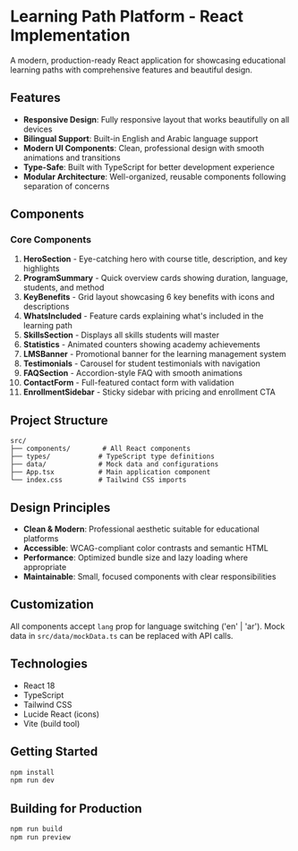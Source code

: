# Learning Path Platform - React Implementation

A modern, production-ready React application for showcasing educational learning paths with comprehensive features and beautiful design.

## Features

- **Responsive Design**: Fully responsive layout that works beautifully on all devices
- **Bilingual Support**: Built-in English and Arabic language support
- **Modern UI Components**: Clean, professional design with smooth animations and transitions
- **Type-Safe**: Built with TypeScript for better development experience
- **Modular Architecture**: Well-organized, reusable components following separation of concerns

## Components

### Core Components

1. **HeroSection** - Eye-catching hero with course title, description, and key highlights
2. **ProgramSummary** - Quick overview cards showing duration, language, students, and method
3. **KeyBenefits** - Grid layout showcasing 6 key benefits with icons and descriptions
4. **WhatsIncluded** - Feature cards explaining what's included in the learning path
5. **SkillsSection** - Displays all skills students will master
6. **Statistics** - Animated counters showing academy achievements
7. **LMSBanner** - Promotional banner for the learning management system
8. **Testimonials** - Carousel for student testimonials with navigation
9. **FAQSection** - Accordion-style FAQ with smooth animations
10. **ContactForm** - Full-featured contact form with validation
11. **EnrollmentSidebar** - Sticky sidebar with pricing and enrollment CTA

## Project Structure

```
src/
├── components/        # All React components
├── types/            # TypeScript type definitions
├── data/             # Mock data and configurations
├── App.tsx           # Main application component
└── index.css         # Tailwind CSS imports
```

## Design Principles

- **Clean & Modern**: Professional aesthetic suitable for educational platforms
- **Accessible**: WCAG-compliant color contrasts and semantic HTML
- **Performance**: Optimized bundle size and lazy loading where appropriate
- **Maintainable**: Small, focused components with clear responsibilities

## Customization

All components accept `lang` prop for language switching ('en' | 'ar').
Mock data in `src/data/mockData.ts` can be replaced with API calls.

## Technologies

- React 18
- TypeScript
- Tailwind CSS
- Lucide React (icons)
- Vite (build tool)

## Getting Started

```bash
npm install
npm run dev
```

## Building for Production

```bash
npm run build
npm run preview
```
